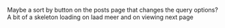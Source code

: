 Maybe a sort by button on the posts page that changes the query options?
A bit of a skeleton loading on laad meer and on viewing next page
